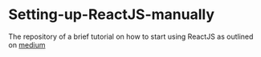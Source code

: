 # Setting-up-ReactJS-manually
The repository of a brief tutorial on how to start using ReactJS as outlined on [medium](https://medium.com/@anasayubi7152/setting-up-reactjs-manually-64dd4278ef18)
